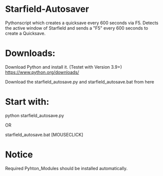 # Starfield-Autosaver
Pythonscript which creates a quicksave every 600 seconds via F5.
Detects the active window of Starfield and sends a "F5" every 600 seconds to create a Quicksave.

# Downloads:
Download Python and install it. (Testet with Version 3.9+)
https://www.python.org/downloads/

Download the starfield_autosave.py and starfield_autosave.bat from here

# Start with:
python starfield_autosave.py

OR

starfield_autosave.bat [MOUSECLICK]

# Notice
Required Pyhton_Modules should be installed automatically.
